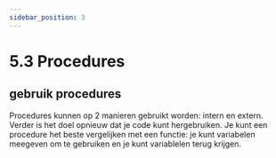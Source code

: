 ```yaml
---
sidebar_position: 3
---
```


# 5.3 Procedures

## gebruik procedures

Procedures kunnen op 2 manieren gebruikt worden: intern en extern. Verder is het doel opnieuw dat je code kunt hergebruiken. Je kunt een procedure het beste vergelijken met een functie: je kunt variabelen meegeven om te gebruiken en je kunt variablelen terug krijgen.

